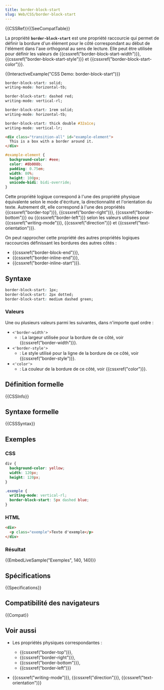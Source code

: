 ```yaml
---
title: border-block-start
slug: Web/CSS/border-block-start
---
```


{{CSSRef}}{{SeeCompatTable}}

La propriété **`border-block-start`** est une propriété raccourcie qui permet de définir la bordure d'un élément pour le côté correspondant au début de l'élément dans l'axe orthogonal au sens de lecture. Elle peut être utilisée pour définir les valeurs de {{cssxref("border-block-start-width")}}, {{cssxref("border-block-start-style")}} et {{cssxref("border-block-start-color")}}.

{{InteractiveExample("CSS Demo: border-block-start")}}

```css interactive-example-choice
border-block-start: solid;
writing-mode: horizontal-tb;
```

```css interactive-example-choice
border-block-start: dashed red;
writing-mode: vertical-rl;
```

```css interactive-example-choice
border-block-start: 1rem solid;
writing-mode: horizontal-tb;
```

```css interactive-example-choice
border-block-start: thick double #32a1ce;
writing-mode: vertical-lr;
```

```html interactive-example
<div class="transition-all" id="example-element">
  This is a box with a border around it.
</div>
```

```css interactive-example
#example-element {
  background-color: #eee;
  color: #8b008b;
  padding: 0.75em;
  width: 80%;
  height: 100px;
  unicode-bidi: bidi-override;
}
```

Cette propriété logique correspond à l'une des propriété physique équivalente selon le mode d'écriture, la directionnalité et l'orientation du texte. Autrement dit, elle correspond à l'une des propriétés {{cssxref("border-top")}}, {{cssxref("border-right")}}, {{cssxref("border-bottom")}} ou {{cssxref("border-left")}} selon les valeurs utilisées pour {{cssxref("writing-mode")}}, {{cssxref("direction")}} et {{cssxref("text-orientation")}}.

On peut rapprocher cette propriété des autres propriétés logiques raccourcies définissant les bordures des autres côtés :

- {{cssxref("border-block-end")}},
- {{cssxref("border-inline-end")}},
- {{cssxref("border-inline-start")}}.

## Syntaxe

```css
border-block-start: 1px;
border-block-start: 2px dotted;
border-block-start: medium dashed green;
```

### Valeurs

Une ou plusieurs valeurs parmi les suivantes, dans n'importe quel ordre :

- `<'border-width'>`
  - : La largeur utilisée pour la bordure de ce côté, voir {{cssxref("border-width")}}.
- `<'border-style'>`
  - : Le style utilisé pour la ligne de la bordure de ce côté, voir {{cssxref("border-style")}}.
- `<'color'>`
  - : La couleur de la bordure de ce côté, voir {{cssxref("color")}}.

## Définition formelle

{{CSSInfo}}

## Syntaxe formelle

{{CSSSyntax}}

## Exemples

### CSS

```css
div {
  background-color: yellow;
  width: 120px;
  height: 120px;
}

.exemple {
  writing-mode: vertical-rl;
  border-block-start: 5px dashed blue;
}
```

### HTML

```html
<div>
  <p class="exemple">Texte d'exemple</p>
</div>
```

### Résultat

{{EmbedLiveSample("Exemples", 140, 140)}}

## Spécifications

{{Specifications}}

## Compatibilité des navigateurs

{{Compat}}

## Voir aussi

- Les propriétés physiques correspondantes :

  - {{cssxref("border-top")}},
  - {{cssxref("border-right")}},
  - {{cssxref("border-bottom")}},
  - {{cssxref("border-left")}}

- {{cssxref("writing-mode")}}, {{cssxref("direction")}}, {{cssxref("text-orientation")}}
